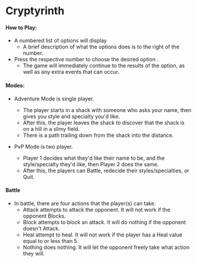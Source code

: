 # Cryptyrinth

#### How to Play:
+ A numbered list of options will display
  - A brief description of what the options does is to the right of the number.
+  Press the respective number to choose the desired option  .
   * The game will immediately continue to the results of the option, as well as any extra events that can occur.

#### Modes:
+ Adventure Mode is single player.
   * The player starts in a shack with someone who asks your name, then gives you style and specialty you'd like.
   * After this, the player leaves the shack to discover that the shack is on a hill in a slimy field.
   * There is a path trailing down from the shack into the distance.

+ PvP Mode is two player.
   * Player 1 decides what they'd like their name to be, and the style/specialty they'd like, then Player 2 does the same.
   * After this, the players can Battle, redecide their styles/specialties, or Quit.

#### Battle
+ In battle, there are four actions that the player(s) can take.
   * Attack attempts to attack the opponent. It will not work if the opponent Blocks.
   * Block attempts to block an attack. It will do nothing if the opponent doesn't Attack.
   * Heal attempt to heal. It will not work if the player has a Heal value equal to or less than 5.
   * Nothing does nothing. It will let the opponent freely take what action they will.